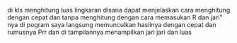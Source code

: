 di kls menghitung luas lingkaran disana dapat menjelaskan cara menghitung dengan cepat dan tanpa menghitung dengan cara memasukan R dan jari" nya di pogram saya langsung memunculkan hasilnya dengan cepat 
dan rumusnya P*r*r dan di tampilannya menampilkan jari jari dan luas

